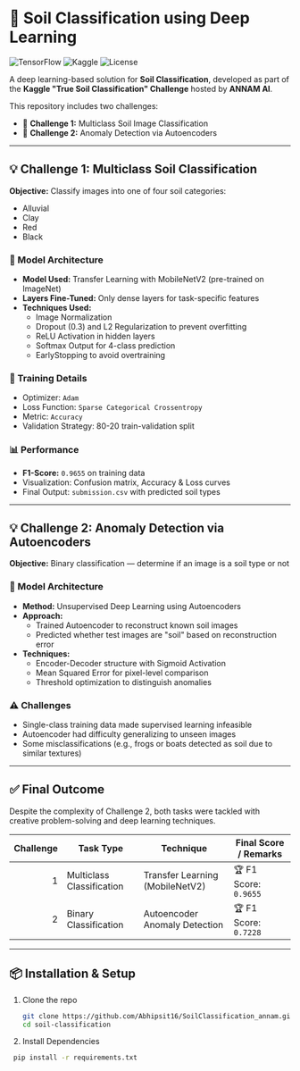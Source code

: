 # 🌱 Soil Classification using Deep Learning

![TensorFlow](https://img.shields.io/badge/Framework-TensorFlow-orange.svg)
![Kaggle](https://img.shields.io/badge/Platform-Kaggle-blue)
![License](https://img.shields.io/badge/License-MIT-green.svg)

A deep learning-based solution for **Soil Classification**, developed as part of the **Kaggle "True Soil Classification" Challenge** hosted by **ANNAM AI**.

This repository includes two challenges:
- 🔹 **Challenge 1:** Multiclass Soil Image Classification
- 🔹 **Challenge 2:** Anomaly Detection via Autoencoders

---

## 💡 Challenge 1: Multiclass Soil Classification

**Objective:** Classify images into one of four soil categories:
- Alluvial
- Clay
- Red
- Black

### 🧠 Model Architecture
- **Model Used:** Transfer Learning with MobileNetV2 (pre-trained on ImageNet)
- **Layers Fine-Tuned:** Only dense layers for task-specific features
- **Techniques Used:**
  - Image Normalization
  - Dropout (0.3) and L2 Regularization to prevent overfitting
  - ReLU Activation in hidden layers
  - Softmax Output for 4-class prediction
  - EarlyStopping to avoid overtraining

### 🔧 Training Details
- Optimizer: `Adam`
- Loss Function: `Sparse Categorical Crossentropy`
- Metric: `Accuracy`
- Validation Strategy: 80-20 train-validation split

### 📊 Performance
- **F1-Score:** `0.9655` on training data
- Visualization: Confusion matrix, Accuracy & Loss curves
- Final Output: `submission.csv` with predicted soil types

---

## 💡 Challenge 2: Anomaly Detection via Autoencoders

**Objective:** Binary classification — determine if an image is a soil type or not

### 🧠 Model Architecture
- **Method:** Unsupervised Deep Learning using Autoencoders
- **Approach:**
  - Trained Autoencoder to reconstruct known soil images
  - Predicted whether test images are "soil" based on reconstruction error
- **Techniques:**
  - Encoder-Decoder structure with Sigmoid Activation
  - Mean Squared Error for pixel-level comparison
  - Threshold optimization to distinguish anomalies

### ⚠️ Challenges
- Single-class training data made supervised learning infeasible
- Autoencoder had difficulty generalizing to unseen images
- Some misclassifications (e.g., frogs or boats detected as soil due to similar textures)

---

## ✅ Final Outcome

Despite the complexity of Challenge 2, both tasks were tackled with creative problem-solving and deep learning techniques.

| Challenge | Task Type           | Technique                     | Final Score / Remarks              |
|----------:|---------------------|-------------------------------|------------------------------------|
| 1         | Multiclass Classification | Transfer Learning (MobileNetV2) | 🏆 F1 Score: `0.9655`               |
| 2         | Binary Classification      | Autoencoder Anomaly Detection    |   🏆 F1 Score: `0.7228`  |

---

## 📦 Installation & Setup

1. Clone the repo
   ```bash
   git clone https://github.com/Abhipsit16/SoilClassification_annam.git
   cd soil-classification
2. Install Dependencies
```bash
 pip install -r requirements.txt
